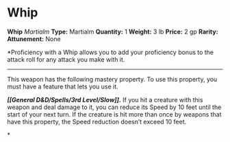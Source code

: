 # Whip

**Whip**
_Martialm_
**Type:** Martialm
**Quantity:** 1
**Weight:** 3 lb
**Price:** 2 gp
**Rarity:** 
**Attunement:** None

*Proficiency with a Whip allows you to add your proficiency bonus to the attack roll for any attack you make with it.
<div class="mastery-container"><hr />
<p>This weapon has the following mastery property. To use this property, you must have a feature that lets you use it.

***[[General D&D/Spells/3rd Level/Slow]].*** If you hit a creature with this weapon and deal damage to it, you can reduce its Speed by 10 feet until the start of your next turn. If the creature is hit more than once by weapons that have this property, the Speed reduction doesn’t exceed 10 feet.</p>*